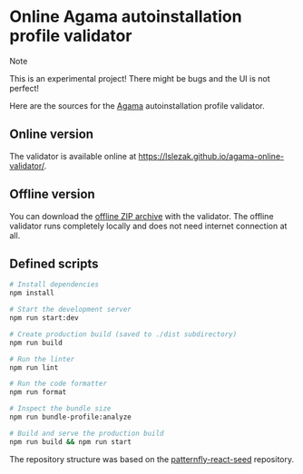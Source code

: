 # Online Agama autoinstallation profile validator

> [!NOTE]  
> This is an experimental project! There might be bugs and the UI is not perfect!

Here are the sources for the [Agama](https://agama-project.github.io/) autoinstallation profile
validator.

## Online version

The validator is available online at https://lslezak.github.io/agama-online-validator/.

## Offline version

You can download the [offline ZIP
archive](https://lslezak.github.io/agama-online-validator/agama-validator.zip)
with the validator. The offline validator runs completely locally and does not
need internet connection at all.

<!-- Just unpack the `agama-validator.zip` archive and open the
`agama-validator/index.html` file in your browser. -->

## Defined scripts

```sh
# Install dependencies
npm install

# Start the development server
npm run start:dev

# Create production build (saved to ./dist subdirectory)
npm run build

# Run the linter
npm run lint

# Run the code formatter
npm run format

# Inspect the bundle size
npm run bundle-profile:analyze

# Build and serve the production build
npm run build && npm run start
```

The repository structure was based on the [patternfly-react-seed](
https://github.com/patternfly/patternfly-react-seed) repository.
